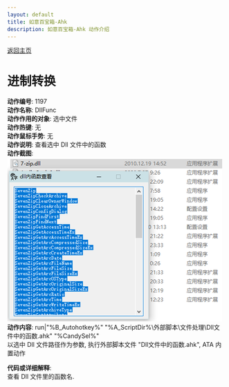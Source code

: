 ```yaml
---
layout: default
title: 如意百宝箱-Ahk
description: 如意百宝箱-Ahk 动作介绍
---
```

<link rel="stylesheet" href="../actions/css/atom-one-light.min.css">
<script src="../actions/js/highlight.min.js"></script>
<script>hljs.highlightAll();</script>

[返回主页](../index.md)

# [](#header-2) 进制转换

**动作编号**: 1197  
**动作名称**: DllFunc  
**动作作用的对象**: 选中文件  
**动作热键**: 无  
**动作鼠标手势**: 无  
**动作说明**: 查看选中 Dll 文件中的函数  
**动作截图**:  
  ![DllFunc](img1/1197.png)  
**动作内容**: run|"%B_Autohotkey%" "%A_ScriptDir%\外部脚本\文件处理\Dll文件中的函数.ahk" "%CandySel%"  
以选中 Dll 文件路径作为参数, 执行外部脚本文件 "Dll文件中的函数.ahk", ATA 内置动作  

**代码或详细解释**:  
查看 Dll 文件里的函数名.  

